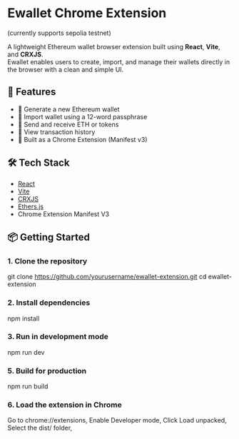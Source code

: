 # Ewallet Chrome Extension 
(currently supports sepolia testnet)

A lightweight Ethereum wallet browser extension built using **React**, **Vite**, and **CRXJS**.  
Ewallet enables users to create, import, and manage their wallets directly in the browser with a clean and simple UI.

## 🚀 Features

- 🔐 Generate a new Ethereum wallet
- 🧠 Import wallet using a 12-word passphrase
- 💸 Send and receive ETH or tokens
- 📜 View transaction history
- 🧩 Built as a Chrome Extension (Manifest v3)

## 🛠️ Tech Stack

- [React](https://reactjs.org/)
- [Vite](https://vitejs.dev/)
- [CRXJS](https://crxjs.dev/vite-plugin/)
- [Ethers.js](https://docs.ethers.org/)
- Chrome Extension Manifest V3

## 📦 Getting Started

### 1. Clone the repository
git clone https://github.com/yourusername/ewallet-extension.git
cd ewallet-extension 

### 2. Install dependencies
npm install

### 3. Run in development mode
npm run dev

### 5. Build for production
npm run build

### 6. Load the extension in Chrome
Go to chrome://extensions, 
Enable Developer mode, 
Click Load unpacked, 
Select the dist/ folder,

